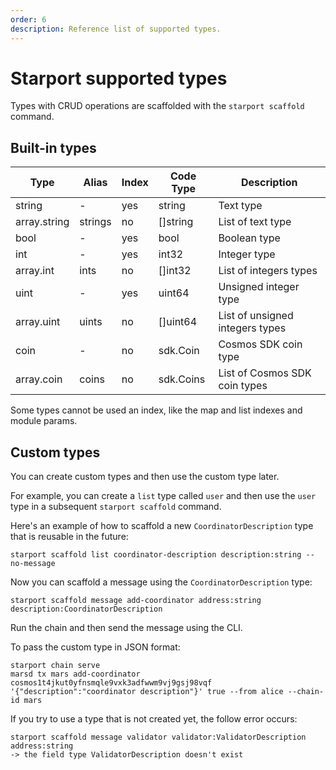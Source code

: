 ```yaml
---
order: 6
description: Reference list of supported types. 
---
```


# Starport supported types

Types with CRUD operations are scaffolded with the `starport scaffold` command.

## Built-in types

| Type         | Alias    | Index | Code Type   | Description                     |
| ------------ | -------- | ----- | ----------- | ------------------------------- |
| string       | -        | yes   | string      | Text type                       |
| array.string | strings  | no    | []string    | List of text type               |
| bool         | -        | yes   | bool        | Boolean type                    |
| int          | -        | yes   | int32       | Integer type                    |
| array.int    | ints     | no    | []int32     | List of integers types          |
| uint         | -        | yes   | uint64      | Unsigned integer type           |
| array.uint   | uints    | no    | []uint64    | List of unsigned integers types |
| coin         | -        | no    | sdk.Coin    | Cosmos SDK coin type            |
| array.coin   | coins    | no    | sdk.Coins   | List of Cosmos SDK coin types   |

Some types cannot be used an index, like the map and list indexes and module params.

## Custom types

You can create custom types and then use the custom type later.

For example, you can create a `list` type called `user` and then use the `user` type in a subsequent `starport scaffold` command.

Here's an example of how to scaffold a new `CoordinatorDescription` type that is reusable in the future:

```shell
starport scaffold list coordinator-description description:string --no-message
```

Now you can scaffold a message using the `CoordinatorDescription` type:

```shell
starport scaffold message add-coordinator address:string description:CoordinatorDescription
```

Run the chain and then send the message using the CLI.

To pass the custom type in JSON format:

```shell
starport chain serve
marsd tx mars add-coordinator cosmos1t4jkut0yfnsmqle9vxk3adfwwm9vj9gsj98vqf '{"description":"coordinator description"}' true --from alice --chain-id mars
```

If you try to use a type that is not created yet, the follow error occurs:

```shell
starport scaffold message validator validator:ValidatorDescription address:string
-> the field type ValidatorDescription doesn't exist
```
